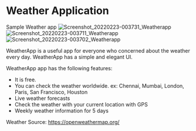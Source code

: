 # Weather Application
Sample Weather app
![Screenshot_20220223-003731_Weatherapp](https://user-images.githubusercontent.com/17586972/155201802-c780b810-4418-4863-bc16-aeab4ddd3a7f.jpg)
![Screenshot_20220223-003711_Weatherapp](https://user-images.githubusercontent.com/17586972/155201825-b59afa41-5f0a-43f1-a4cc-8a6bcca1d737.jpg)
![Screenshot_20220223-003702_Weatherapp](https://user-images.githubusercontent.com/17586972/155201843-cd7abc23-cbbc-4a66-a516-ba234fdbbd70.jpg)

WeatherApp is a useful app for everyone who concerned about the weather every day. WeatherApp has a simple and elegant UI.

WeatherApp app has the following features:
- It is free.
- You can check the weather worldwide. ex: Chennai, Mumbai, London, Paris, San Francisco, Houston
- Live weather forecasts
- Check the weather with your current location with GPS
- Weekly weather information for 5 days

Weather Source: https://openweathermap.org/
